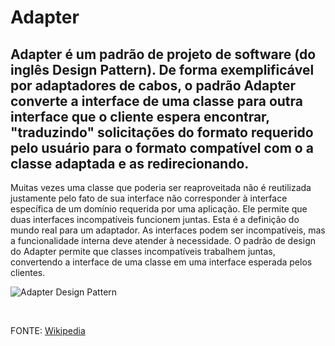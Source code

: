# Adapter
## Adapter é um padrão de projeto de software (do inglês Design Pattern). De forma exemplificável por adaptadores de cabos, o padrão Adapter converte a interface de uma classe para outra interface que o cliente espera encontrar, "traduzindo" solicitações do formato requerido pelo usuário para o formato compatível com o a classe adaptada e as redirecionando.

Muitas vezes uma classe que poderia ser reaproveitada não é reutilizada justamente pelo fato de sua interface não corresponder à interface específica de um domínio requerida por uma aplicação. Ele permite que duas interfaces incompatíveis funcionem juntas. Esta é a definição do mundo real para um adaptador. As interfaces podem ser incompatíveis, mas a funcionalidade interna deve atender à necessidade. O padrão de design do Adapter permite que classes incompatíveis trabalhem juntas, convertendo a interface de uma classe em uma interface esperada pelos clientes.

![Adapter Design Pattern](https://1.bp.blogspot.com/-BtyevRhJ8kQ/V8RcRgr9gSI/AAAAAAAAG5Y/Xqh86wVJvQgfMLC3XCs1RRP8HLFeFRCiwCLcB/s1600/adapter_design_pattern_in_java_example.png)

<br>

FONTE: [Wikipedia](https://en.wikipedia.org/wiki/Adapter_pattern)
